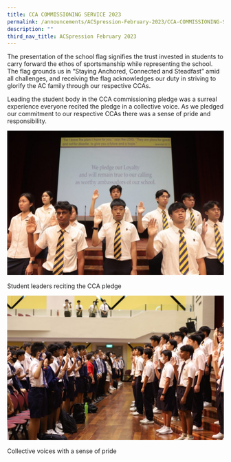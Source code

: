 ```yaml
---
title: CCA COMMISSIONING SERVICE 2023
permalink: /announcements/ACSpression-February-2023/CCA-COMMISSIONING-SERVICE-2023/
description: ""
third_nav_title: ACSpression February 2023
---
```

The presentation of the school flag signifies the trust invested in students to carry forward the ethos of sportsmanship while representing the school. The flag grounds us in “Staying Anchored, Connected and Steadfast” amid all challenges, and receiving the flag acknowledges our duty in striving to glorify the AC family through our respective CCAs.

Leading the student body in the CCA commissioning pledge was a surreal experience everyone recited the pledge in a collective voice. As we pledged our commitment to our respective CCAs there was a sense of pride and responsibility.

![](/images/ACSpression/Picture10-1024x682.jpg)

Student leaders reciting the CCA pledge

![](/images/ACSpression/Picture11-1-1024x682.jpg)

Collective voices with a sense of pride